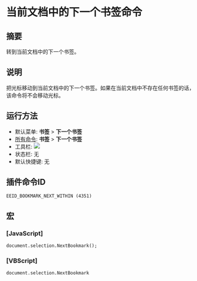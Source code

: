 # 当前文档中的下一个书签命令

## 摘要

转到当前文档中的下一个书签。

## 说明

把光标移动到当前文档中的下一个书签。如果在当前文档中不存在任何书签的话，该命令将不会移动光标。

## 运行方法

- 默认菜单: **书签** \> **下一个书签**
- [所有命令](../tools/all_commands): **书签** \> **下一个书签**
- 工具栏: ![](../../images/bookmarknextwithin..png)
- 状态栏: 无
- 默认快捷键: 无

## 插件命令ID

```
EEID_BOOKMARK_NEXT_WITHIN (4351)
```

## 宏

### \[JavaScript\]

```
document.selection.NextBookmark();
```

### \[VBScript\]

```
document.selection.NextBookmark
```
